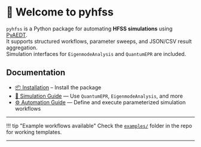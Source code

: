 # 📡 Welcome to pyhfss

`pyhfss` is a Python package for automating **HFSS simulations** using [PyAEDT](https://github.com/ansys/pyaedt).  
It supports structured workflows, parameter sweeps, and JSON/CSV result aggregation.  
Simulation interfaces for `EigenmodeAnalysis` and `QuantumEPR` are included.


## Documentation

* [📦 Installation](install.md) – Install the package
* [🧪 Simulation Guide](guides/simulations.md) — Use `QuantumEPR`, `EigenmodeAnalysis`, and more
* [⚙️ Automation Guide](guides/automation.md) — Define and execute parameterized simulation workflows

---

!!! tip "Example workflows available"
    Check the [`examples/`](https://github.com/RosenblumLab/pyhfss/tree/main/examples) folder in the repo for working templates.

---
